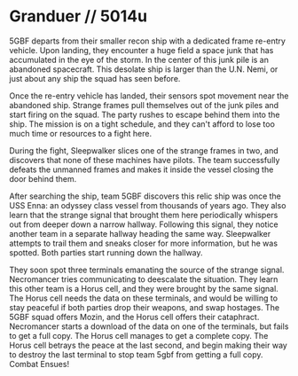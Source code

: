 # Granduer // 5014u

5GBF departs from their smaller recon ship with a dedicated frame re-entry vehicle. Upon landing, they encounter a huge field a space junk that has accumulated in the eye of the storm. In the center of this junk pile is an abandoned spacecraft. This desolate ship is larger than the U.N. Nemi, or just about any ship the squad has seen before. 

Once the re-entry vehicle has landed, their sensors spot movement near the abandoned ship. Strange frames pull themselves out of the junk piles and start firing on the squad. The party rushes to escape behind them into the ship. The mission is on a tight schedule, and they can't afford to lose too much time or resources to a fight here.

During the fight, Sleepwalker slices one of the strange frames in two, and discovers that none of these machines have pilots. The team successfully defeats the unmanned frames and makes it inside the vessel closing the door behind them.

After searching the ship, team 5GBF discovers this relic ship was once the USS Enna: an odyssey class vessel from thousands of years ago. They also learn that the strange signal that brought them here periodically whispers out from deeper down a narrow hallway. Following this signal, they notice another team in a separate hallway heading the same way. Sleepwalker attempts to trail them and sneaks closer for more information, but he was spotted. Both parties start running down the hallway. 

They soon spot three terminals emanating the source of the strange signal. Necromancer tries communicating to deescalate the situation. They learn this other team is a Horus cell, and they were brought by the same signal. The Horus cell needs the data on these terminals, and would be willing to stay peaceful if both parties drop their weapons, and swap hostages. The 5GBF squad offers Mozin, and the Horus cell offers their cataphract. Necromancer starts a download of the data on one of the terminals, but fails to get a full copy. The Horus cell manages to get a complete copy. The Horus cell betrays the peace at the last second, and begin making their way to destroy the last terminal to stop team 5gbf from getting a full copy. Combat Ensues!
